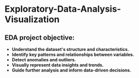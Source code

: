 # Exploratory-Data-Analysis-Visualization

## EDA project objective:

- **Understand the dataset's structure and characteristics.**
- **Identify key patterns and relationships between variables.**
- **Detect anomalies and outliers.**
- **Visually represent data insights and trends.**
- **Guide further analysis and inform data-driven decisions.**

